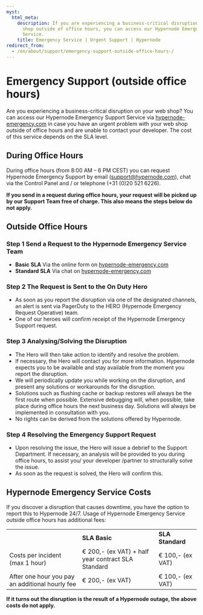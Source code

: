 ```yaml
---
myst:
  html_meta:
    description: If you are experiencing a business-critical disruption on your web
      shop outside of office hours, you can access our Hypernode Emergency Support
      Service.
    title: Emergency Service | Urgent Support | Hypernode
redirect_from:
  - /en/about/support/emergency-support-outside-office-hours-/
---
```


<!-- source: https://support.hypernode.com/en/about/support/emergency-support-outside-office-hours-/ -->

# Emergency Support (outside office hours)

Are you experiencing a business-critical disruption on your web shop? You can access our Hypernode Emergency Support Service via [hypernode-emergency.com](http://hypernode-emergency.com) in case you have an urgent problem with your web shop outside of office hours and are unable to contact your developer. The cost of this service depends on the SLA level.

## During Office Hours

During office hours (from 8:00 AM – 6 PM CEST) you can request Hypernode Emergency Support by email (support@hypernode.com), chat via the Control Panel and / or telephone (+31 (0)20 521 6226).

**If you send in a request during office hours, your request will be picked up by our Support Team free of charge. This also means the steps below do not apply.**

## Outside Office Hours

### Step 1 Send a Request to the Hypernode Emergency Service Team

- **Basic SLA** Via the online form on [hypernode-emergency.com](http://hypernode-emergency.com)
- **Standard SLA** Via chat on [hypernode-emergency.com](http://hypernode-emergency.com)

### Step 2 The Request is Sent to the On Duty Hero

- As soon as you report the disruption via one of the designated channels, an alert is sent via PagerDuty to the HERO (Hypernode Emergency Request Operative) team.
- One of our heroes will confirm receipt of the Hypernode Emergency Support request.

### Step 3 Analysing/Solving the Disruption

- The Hero will then take action to identify and resolve the problem.
- If necessary, the Hero will contact you for more information. Hypernode expects you to be available and stay available from the moment you report the disruption.
- We will periodically update you while working on the disruption, and present any solutions or workarounds for the disruption.
- Solutions such as flushing cache or backup restores will always be the first route when possible. Extensive debugging will, when possible, take place during office hours the next business day. Solutions will always be implemented in consultation with you.
- No rights can be derived from the solutions offered by Hypernode.

### Step 4 Resolving the Emergency Support Request

- Upon resolving the issue, the Hero will issue a debrief to the Support Department. If necessary, an analysis will be provided to you during office hours, to assist you/ your developer /partner to structurally solve the issue.
- As soon as the request is solved, the Hero will confirm this.

## Hypernode Emergency Service Costs

If you discover a disruption that causes downtime, you have the option to report this to Hypernode 24/7. Usage of Hypernode Emergency Service outside office hours has additional fees:

|                                                 |                                                    |                  |
| ----------------------------------------------- | -------------------------------------------------- | ---------------- |
|                                                 | **SLA Basic**                                      | **SLA Standard** |
| Costs per incident (max 1 hour)                 | € 200,- (ex VAT) + half year contract SLA Standard | € 100,- (ex VAT) |
| After one hour you pay an additional hourly fee | € 200,- (ex VAT)                                   | € 100,- (ex VAT) |

**If it turns out the disruption is the result of a Hypernode outage, the above costs do not apply.**
